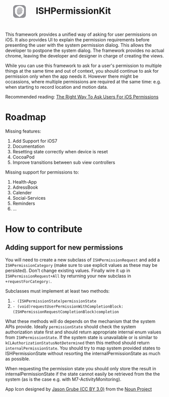 # <img src="AppIcon40x40@2x.png" align="center" width="40" height="40" style="margin: 25px 25px;"> ISHPermissionKit

This framework provides a unified way of asking for user permissions on iOS. It also provides UI to explain the permission requirements before presenting the user with the system permission dialog. This allows the developer to postpone the system dialog. The framework provides no actual chrome, leaving the developer and designer in charge of creating the views. 

While you can use this framework to ask for a user's permission to multiple things at the same time and out of context, you should continue to ask for permission only when the app needs it. However there might be occassions, where multiple permissions are required at the same time: e.g. when starting to record location and motion data.

Recommended reading: [The Right Way To Ask Users For iOS Permissions](http://techcrunch.com/2014/04/04/the-right-way-to-ask-users-for-ios-permissions/ "by Brenden Mulligan (@mulligan)") 


# Roadmap

Missing features:

1. Add Support for iOS7 
2. Documentation
3. Resetting state correctly when device is reset
4. CocoaPod
5. Improve transitions between sub view controllers


Missing support for permissions to:

1. Health-App
2. AdressBook
3. Calender
4. Social-Services
5. Reminders
6. ...

# How to contribute

## Adding support for new permissions

You will need to create a new subclass of `ISHPermissionRequest` and add a `ISHPermissionCategory` (make sure to use explicit values as these may be persisted). Don't change existing values. Finally wire it up in `ISHPermissionRequest+All` by returning your new subclass in `+requestForCategory:`.

Subclasses must implement at least two methods:

1. `- (ISHPermissionState)permissionState` 
2. `- (void)requestUserPermissionWithCompletionBlock:(ISHPermissionRequestCompletionBlock)completion`

What these methods will do depends on the mechanism that the system APIs provide. Ideally `permissionState` should check the system authorization state first and should return appropriate internal enum values from `ISHPermissionState`. If the system state is unavailable or is similar to `kCLAuthorizationStatusNotDetermined` then this method should return `internalPermissionState`. You should try to map system provided states to ISHPermissionState without resorting the internalPermissionState as much as possible.

When requesting the permission state you should only store the result in internalPermissionState if the state cannot easily be retrieved from the the system (as is the case e.g. with M7-ActivityMonitoring).


App Icon designed by [Jason Grube (CC BY 3.0)](http://thenounproject.com/term/fingerprint/23303/) from the [Noun Project](http://thenounproject.com)

 
